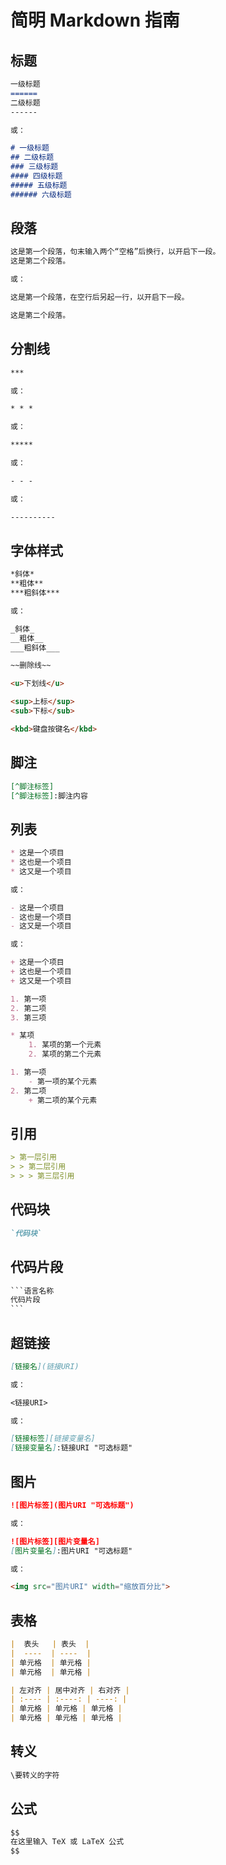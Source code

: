# 简明 Markdown 指南

## 标题

```markdown
一级标题
======
二级标题
------

或：

# 一级标题
## 二级标题
### 三级标题
#### 四级标题
##### 五级标题
###### 六级标题
```

## 段落

```markdown
这是第一个段落，句末输入两个“空格”后换行，以开启下一段。  
这是第二个段落。

或：

这是第一个段落，在空行后另起一行，以开启下一段。

这是第二个段落。
```
## 分割线

```markdown
***

或：

* * *

或：

*****

或：

- - - 

或：

----------
```

## 字体样式

```markdown
*斜体*
**粗体**
***粗斜体***

或：

_斜体_
__粗体__
___粗斜体___
```

```markdown
~~删除线~~
```

```markdown
<u>下划线</u>
```

```markdown
<sup>上标</sup>
<sub>下标</sub>
```

```markdown
<kbd>键盘按键名</kbd>
```



## 脚注

```markdown
[^脚注标签]
[^脚注标签]:脚注内容
```

## 列表

```markdown
* 这是一个项目
* 这也是一个项目
* 这又是一个项目

或：

- 这是一个项目
- 这也是一个项目
- 这又是一个项目

或：

+ 这是一个项目
+ 这也是一个项目
+ 这又是一个项目
```

```markdown
1. 第一项
2. 第二项
3. 第三项
```

```markdown
* 某项
    1. 某项的第一个元素
    2. 某项的第二个元素
```

```markdown
1. 第一项
    - 第一项的某个元素
2. 第二项
    + 第二项的某个元素
```

##  引用

```markdown
> 第一层引用
> > 第二层引用
> > > 第三层引用
```

## 代码块

```markdown
`代码块`
```

## 代码片段

```markdown
​```语言名称
代码片段
​```
```

## 超链接

```markdown
[链接名](链接URI)

或：

<链接URI>

或：

[链接标签][链接变量名]
[链接变量名]:链接URI "可选标题"
```

## 图片

```markdown
![图片标签](图片URI "可选标题")

或：

![图片标签][图片变量名]
[图片变量名]:图片URI "可选标题"

或：

<img src="图片URI" width="缩放百分比">
```

## 表格

```markdown
|  表头   | 表头  |
|  ----  | ----  |
| 单元格  | 单元格 |
| 单元格  | 单元格 |
```

```markdown
| 左对齐 | 居中对齐 | 右对齐 |
| :---- | :----: | ----: |
| 单元格 | 单元格 | 单元格 |
| 单元格 | 单元格 | 单元格 |
```

## 转义

```markdown
\要转义的字符
```

## 公式

```markdown
$$
在这里输入 TeX 或 LaTeX 公式
$$
```
